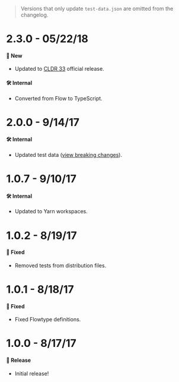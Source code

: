 > Versions that only update `test-data.json` are omitted from the changelog.

# 2.3.0 - 05/22/18

#### 🚀 New

* Updated to [CLDR 33](http://cldr.unicode.org/index/downloads/cldr-33) official release.

#### 🛠 Internal

* Converted from Flow to TypeScript.

# 2.0.0 - 9/14/17

#### 🛠 Internal

* Updated test data ([view breaking changes](../data/CHANGELOG.md)).

# 1.0.7 - 9/10/17

#### 🛠 Internal

* Updated to Yarn workspaces.

# 1.0.2 - 8/19/17

#### 🐞 Fixed

* Removed tests from distribution files.

# 1.0.1 - 8/18/17

#### 🐞 Fixed

* Fixed Flowtype definitions.

# 1.0.0 - 8/17/17

#### 🎉 Release

* Initial release!
